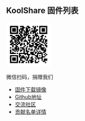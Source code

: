 ## KoolShare 固件列表

<img src="/.resources/img/qr.png" alt="QR" width="120"/>

微信扫码，捐赠我们

* [固件下载镜像](https://koolshare.io)
* [Github地址](https://github.com/koolshare/firmware)
* [交流社区](https://koolshare.cn/forum.php)
* [贡献名单详情](https://github.com/koolshare/koolshare.github.io/tree/master/donate)

